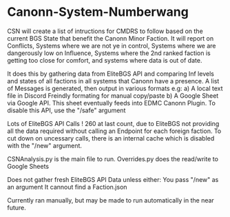 # Canonn-System-Numberwang
CSN will create a list of intructions for CMDRS to follow based on the current BGS State that benefit the Canonn Minor Faction.
It will report on Conflicts, Systems where we are not ye in control, Systems where we are dangerously low on Influence, Systems where the 2nd ranked faction is getting too close for comfort, and systems where data is out of date.

It does this by gathering data from EliteBGS API and comparing Inf levels and states of all factions in all systems that Canonn have a presence.
A list of Messages is generated, then output in various formats e.g:
 a) A local text file in Discord Freindly formating for manual copy/paste
 b) A Google Sheet via Google API. This sheet eventually feeds into EDMC Canonn Plugin. To disable this API, use the "/safe" argument

Lots of EliteBGS API Calls ! 260 at last count, due to EliteBGS not providing all the data required without calling an Endpoint for each foreign faction. To cut down on uncessary calls, there is an internal cache which is disabled with the "/new" argument.

CSNAnalysis.py	is the main file to run.
Overrides.py does the read/write to Google Sheets

Does not gather fresh EliteBGS API Data unless either:
 You pass "/new" as an argument
 It cannout find a Faction.json

Currently ran manually, but may be made to run automatically in the near future.
